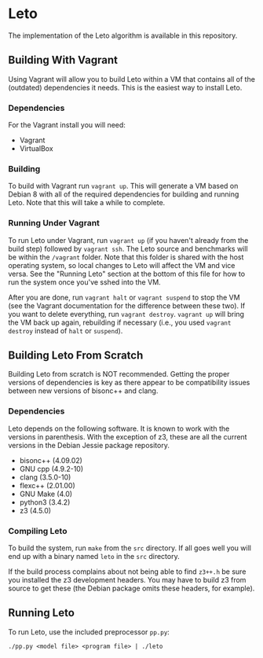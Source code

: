 # Leto #

The implementation of the Leto algorithm is available in this repository.

## Building With Vagrant ##
Using Vagrant will allow you to build Leto within a VM that contains all of the
(outdated) dependencies it needs.
This is the easiest way to install Leto.

### Dependencies ###
For the Vagrant install you will need:

* Vagrant
* VirtualBox

### Building ###
To build with Vagrant run `vagrant up`.
This will generate a VM based on Debian 8 with all of the required dependencies
for building and running Leto.
Note that this will take a while to complete.

### Running Under Vagrant ###
To run Leto under Vagrant, run `vagrant up` (if you haven't already from the
build step) followed by `vagrant ssh`.
The Leto source and benchmarks will be within the `/vagrant` folder.
Note that this folder is shared with the host operating system, so local
changes to Leto will affect the VM and vice versa.
See the "Running Leto" section at the bottom of this file for how to run the
system once you've sshed into the VM.

After you are done, run `vagrant halt` or `vagrant suspend` to stop the VM (see
the Vagrant documentation for the difference between these two).
If you want to delete everything, run `vagrant destroy`.
`vagrant up` will bring the VM back up again, rebuilding if necessary (i.e.,
you used `vagrant destroy` instead of `halt` or `suspend`).

## Building Leto From Scratch ##
Building Leto from scratch is NOT recommended.
Getting the proper versions of dependencies is key as there appear to be
compatibility issues between new versions of bisonc++ and clang.

### Dependencies ###
Leto depends on the following software.
It is known to work with the versions in parenthesis.
With the exception of z3, these are all the current versions in the Debian
Jessie package repository.

* bisonc++ (4.09.02)
* GNU cpp (4.9.2-10)
* clang (3.5.0-10)
* flexc++ (2.01.00)
* GNU Make (4.0)
* python3 (3.4.2)
* z3 (4.5.0)

### Compiling Leto ###
To build the system, run `make` from the `src` directory.
If all goes well you will end up with a binary named `leto` in the `src`
directory.

If the build process complains about not being able to find `z3++.h` be sure
you installed the z3 development headers.
You may have to build z3 from source to get these (the Debian package omits
these headers, for example).

## Running Leto ##
To run Leto, use the included preprocessor `pp.py`:

    ./pp.py <model file> <program file> | ./leto
